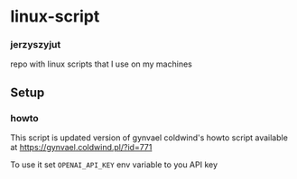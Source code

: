 # linux-script
### jerzyszyjut

repo with linux scripts that I use on my machines

## Setup
### howto
This script is updated version of gynvael coldwind's howto script available at https://gynvael.coldwind.pl/?id=771

To use it set `OPENAI_API_KEY` env variable to you API key


